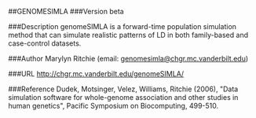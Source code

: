 ##GENOMESIMLA
###Version
beta

###Description
genomeSIMLA is a forward-time population simulation method that can simulate realistic patterns of LD in both family-based and case-control datasets.

###Author
Marylyn Ritchie (email: genomesimla@chgr.mc.vanderbilt.edu)

###URL
http://chgr.mc.vanderbilt.edu/genomeSIMLA/

###Reference
Dudek, Motsinger, Velez, Williams, Ritchie (2006), "Data simulation software for whole-genome association and other studies in human genetics", Pacific Symposium on Biocomputing, 499-510.


